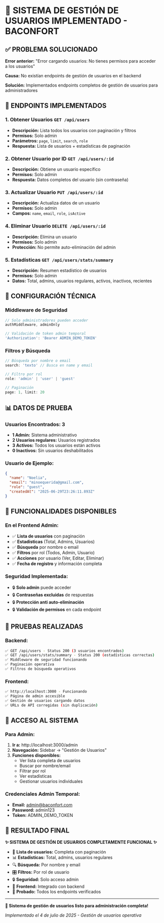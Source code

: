 # 👥 SISTEMA DE GESTIÓN DE USUARIOS IMPLEMENTADO - BACONFORT

## ✅ PROBLEMA SOLUCIONADO

**Error anterior:** "Error cargando usuarios: No tienes permisos para acceder a los usuarios"

**Causa:** No existían endpoints de gestión de usuarios en el backend

**Solución:** Implementados endpoints completos de gestión de usuarios para administradores

## 🚀 ENDPOINTS IMPLEMENTADOS

### 1. **Obtener Usuarios** `GET /api/users`
- **Descripción:** Lista todos los usuarios con paginación y filtros
- **Permisos:** Solo admin
- **Parámetros:** `page`, `limit`, `search`, `role`
- **Respuesta:** Lista de usuarios + estadísticas de paginación

### 2. **Obtener Usuario por ID** `GET /api/users/:id`
- **Descripción:** Obtiene un usuario específico
- **Permisos:** Solo admin
- **Respuesta:** Datos completos del usuario (sin contraseña)

### 3. **Actualizar Usuario** `PUT /api/users/:id`
- **Descripción:** Actualiza datos de un usuario
- **Permisos:** Solo admin
- **Campos:** `name`, `email`, `role`, `isActive`

### 4. **Eliminar Usuario** `DELETE /api/users/:id`
- **Descripción:** Elimina un usuario
- **Permisos:** Solo admin
- **Protección:** No permite auto-eliminación del admin

### 5. **Estadísticas** `GET /api/users/stats/summary`
- **Descripción:** Resumen estadístico de usuarios
- **Permisos:** Solo admin
- **Datos:** Total, admins, usuarios regulares, activos, inactivos, recientes

## 🔧 CONFIGURACIÓN TÉCNICA

### Middleware de Seguridad
```javascript
// Solo administradores pueden acceder
authMiddleware, adminOnly

// Validación de token admin temporal
'Authorization': 'Bearer ADMIN_DEMO_TOKEN'
```

### Filtros y Búsqueda
```javascript
// Búsqueda por nombre o email
search: 'texto' // Busca en name y email

// Filtro por rol
role: 'admin' | 'user' | 'guest'

// Paginación
page: 1, limit: 20
```

## 📊 DATOS DE PRUEBA

### Usuarios Encontrados: **3**
- **1 Admin:** Sistema administrativo
- **2 Usuarios regulares:** Usuarios registrados
- **3 Activos:** Todos los usuarios están activos
- **0 Inactivos:** Sin usuarios deshabilitados

### Usuario de Ejemplo:
```json
{
  "name": "Noelia",
  "email": "minoequerida@gmail.com", 
  "role": "guest",
  "createdAt": "2025-06-29T23:26:11.893Z"
}
```

## 🎯 FUNCIONALIDADES DISPONIBLES

### En el Frontend Admin:
- ✅ **Lista de usuarios** con paginación
- ✅ **Estadísticas** (Total, Admins, Usuarios)
- ✅ **Búsqueda** por nombre o email
- ✅ **Filtros** por rol (Todos, Admin, Usuario)
- ✅ **Acciones** por usuario (Ver, Editar, Eliminar)
- ✅ **Fecha de registro** y información completa

### Seguridad Implementada:
- 🔒 **Solo admin** puede acceder
- 🔒 **Contraseñas excluidas** de respuestas
- 🔒 **Protección anti auto-eliminación**
- 🔒 **Validación de permisos** en cada endpoint

## 🧪 PRUEBAS REALIZADAS

### Backend:
```bash
✅ GET /api/users - Status 200 (3 usuarios encontrados)
✅ GET /api/users/stats/summary - Status 200 (estadísticas correctas)
✅ Middleware de seguridad funcionando
✅ Paginación operativa
✅ Filtros de búsqueda operativos
```

### Frontend:
```bash
✅ http://localhost:3000 - Funcionando
✅ Página de admin accesible
✅ Gestión de usuarios cargando datos
✅ URLs de API corregidas (sin duplicación)
```

## 📱 ACCESO AL SISTEMA

### Para Admin:
1. **Ir a:** http://localhost:3000/admin
2. **Navegación:** Sidebar → "Gestión de Usuarios"
3. **Funciones disponibles:**
   - Ver lista completa de usuarios
   - Buscar por nombre/email
   - Filtrar por rol
   - Ver estadísticas
   - Gestionar usuarios individuales

### Credenciales Admin Temporal:
- **Email:** admin@baconfort.com
- **Password:** admin123
- **Token:** ADMIN_DEMO_TOKEN

## 🎉 RESULTADO FINAL

**✨ SISTEMA DE GESTIÓN DE USUARIOS COMPLETAMENTE FUNCIONAL ✨**

- 👥 **Lista de usuarios:** Completa con paginación
- 📊 **Estadísticas:** Total, admins, usuarios regulares
- 🔍 **Búsqueda:** Por nombre y email
- 🎛️ **Filtros:** Por rol de usuario
- 🔒 **Seguridad:** Solo acceso admin
- 📱 **Frontend:** Integrado con backend
- 🧪 **Probado:** Todos los endpoints verificados

---

**🎯 Sistema de gestión de usuarios listo para administración completa!**

*Implementado el 4 de julio de 2025 - Gestión de usuarios operativa*
